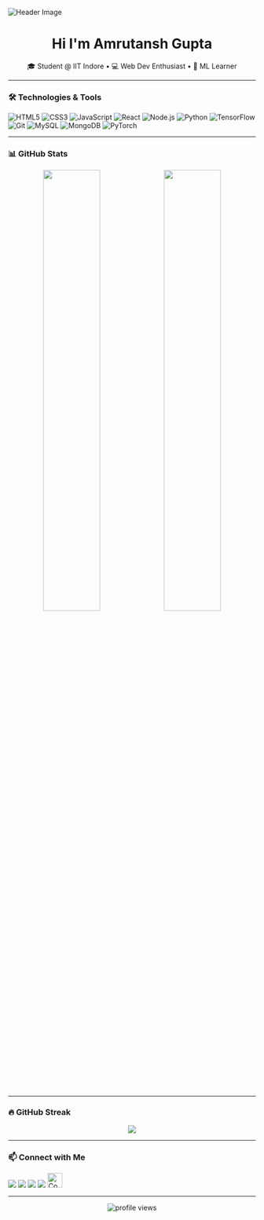 ![Header Image](https://user-images.githubusercontent.com/74038190/225813708-98b745f2-7d22-48cf-9150-083f1b00d6c9.gif)

<h1 align="center">Hi I'm Amrutansh Gupta</h1>

<p align="center">🎓 Student @ IIT Indore • 💻 Web Dev Enthusiast • 🤖 ML Learner</p>

---

### 🛠️ Technologies & Tools
<p align="left">
  <img src="https://img.icons8.com/color/48/html-5--v1.png" alt="HTML5"/>
  <img src="https://img.icons8.com/color/48/css3.png" alt="CSS3"/>
  <img src="https://img.icons8.com/color/48/javascript.png" alt="JavaScript"/>
  <img src="https://img.icons8.com/plasticine/48/react.png" alt="React"/>
  <img src="https://img.icons8.com/color/48/nodejs.png" alt="Node.js"/>
  <img src="https://img.icons8.com/color/48/python--v1.png" alt="Python"/>
  <img src="https://img.icons8.com/fluency/48/tensorflow.png" alt="TensorFlow"/>
  <img src="https://img.icons8.com/color/48/git.png" alt="Git"/>
  <img src="https://img.icons8.com/color/48/mysql-logo.png" alt="MySQL"/>
  <img src="https://img.icons8.com/color/48/mongodb-logo.png" alt="MongoDB"/>
<img src="https://pytorch.org/assets/images/pytorch-logo.png" alt="PyTorch"/>


---

### 📊 GitHub Stats
<p align="center">
  <img src="https://github-readme-stats.vercel.app/api?username=AmrutanshGupta&show_icons=true&theme=tokyonight" width="48%">
  <img src="https://github-readme-stats.vercel.app/api/top-langs/?username=AmrutanshGupta&layout=compact&theme=tokyonight" width="48%">
</p>

---

### 🔥 GitHub Streak
<p align="center">
  <img src="https://streak-stats.demolab.com?user=AmrutanshGupta&theme=tokyonight" />
</p>

---

### 📫 Connect with Me
<p align="left">
  <a href="(https://www.linkedin.com/in/amrutansh-gupta-0728442b4/)" target="_blank"><img src="https://img.icons8.com/color/30/linkedin.png"/></a>
  <a href="(https://www.instagram.com/amrutansh_gupta/)" target="_blank"><img src="https://img.icons8.com/fluency/30/instagram-new.png"/></a>
  <a href="https://github.com/AmrutanshGupta" target="_blank"><img src="https://img.icons8.com/ios-glyphs/30/ffffff/github.png"/></a>
  <a href="https://leetcode.com/u/amrutansh_codes/" target="_blank"><img src="https://img.icons8.com/external-tal-revivo-color-tal-revivo/30/external-level-up-your-coding-skills-and-quickly-land-a-job-logo-color-tal-revivo.png"/></a>
  <a href="[https://codeforces.com/profile/yourhandle](https://codeforces.com/profile/zetrocodes)" target="_blank">
    <img src="https://sta.codeforces.com/s/95977/images/codeforces-logo-with-telegram.png" alt="Codeforces" height="30"/>
  </a>
</p>

---

<!-- Optional: View Counter -->
<p align="center">
  <img src="https://komarev.com/ghpvc/?username=AmrutanshGupta&label=Profile%20views&color=blueviolet&style=flat" alt="profile views"/>
</p>



